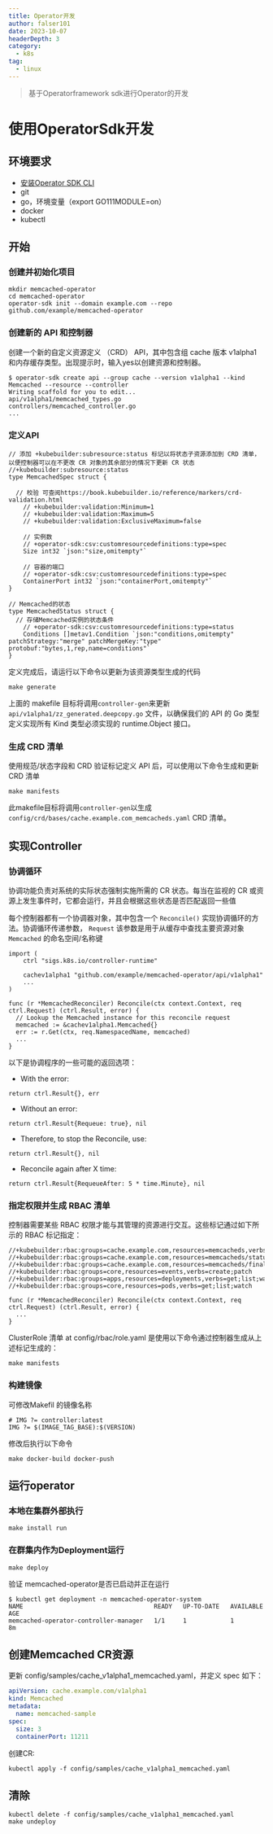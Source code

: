 ```yaml
---
title: Operator开发
author: falser101
date: 2023-10-07
headerDepth: 3
category:
  - k8s
tag:
  - linux
---
```


> 基于Operatorframework sdk进行Operator的开发

# 使用OperatorSdk开发

## 环境要求
- [安装Operator SDK CLI](https://sdk.operatorframework.io/docs/installation/)
- git
- go，环境变量（export GO111MODULE=on）
- docker
- kubectl

## 开始
### 创建并初始化项目
```
mkdir memcached-operator
cd memcached-operator
operator-sdk init --domain example.com --repo github.com/example/memcached-operator
```

### 创建新的 API 和控制器
创建一个新的自定义资源定义 （CRD） API，其中包含组 cache 版本 v1alpha1 和内存缓存类型。出现提示时，输入yes以创建资源和控制器。
```
$ operator-sdk create api --group cache --version v1alpha1 --kind Memcached --resource --controller
Writing scaffold for you to edit...
api/v1alpha1/memcached_types.go
controllers/memcached_controller.go
...
```

### 定义API
```golang
// 添加 +kubebuilder:subresource:status 标记以将状态子资源添加到 CRD 清单，以便控制器可以在不更改 CR 对象的其余部分的情况下更新 CR 状态
//+kubebuilder:subresource:status
type MemcachedSpec struct {

  // 校验 可查阅https://book.kubebuilder.io/reference/markers/crd-validation.html
	// +kubebuilder:validation:Minimum=1
	// +kubebuilder:validation:Maximum=5
	// +kubebuilder:validation:ExclusiveMaximum=false

	// 实例数
	// +operator-sdk:csv:customresourcedefinitions:type=spec
	Size int32 `json:"size,omitempty"`

	// 容器的端口
	// +operator-sdk:csv:customresourcedefinitions:type=spec
	ContainerPort int32 `json:"containerPort,omitempty"`
}

// Memcached的状态
type MemcachedStatus struct {
  // 存储Memcached实例的状态条件
	// +operator-sdk:csv:customresourcedefinitions:type=status
	Conditions []metav1.Condition `json:"conditions,omitempty" patchStrategy:"merge" patchMergeKey:"type" protobuf:"bytes,1,rep,name=conditions"`
}
```

定义完成后，请运行以下命令以更新为该资源类型生成的代码

```
make generate
```
上面的 makefile 目标将调用`controller-gen`来更新 `api/v1alpha1/zz_generated.deepcopy.go` 文件，以确保我们的 API 的 Go 类型定义实现所有 Kind 类型必须实现的 runtime.Object 接口。

### 生成 CRD 清单
使用规范/状态字段和 CRD 验证标记定义 API 后，可以使用以下命令生成和更新 CRD 清单
```
make manifests
```
此makefile目标将调用`controller-gen`以生成`config/crd/bases/cache.example.com_memcacheds.yaml` CRD 清单。

## 实现Controller
### 协调循环
协调功能负责对系统的实际状态强制实施所需的 CR 状态。每当在监视的 CR 或资源上发生事件时，它都会运行，并且会根据这些状态是否匹配返回一些值

每个控制器都有一个协调器对象，其中包含一个 `Reconcile()` 实现协调循环的方法。协调循环传递参数， `Request` 该参数是用于从缓存中查找主要资源对象 `Memcached` 的命名空间/名称键

```
import (
	ctrl "sigs.k8s.io/controller-runtime"

	cachev1alpha1 "github.com/example/memcached-operator/api/v1alpha1"
	...
)

func (r *MemcachedReconciler) Reconcile(ctx context.Context, req ctrl.Request) (ctrl.Result, error) {
  // Lookup the Memcached instance for this reconcile request
  memcached := &cachev1alpha1.Memcached{}
  err := r.Get(ctx, req.NamespacedName, memcached)
  ...
}
```

以下是协调程序的一些可能的返回选项：

- With the error:
```
return ctrl.Result{}, err
```

- Without an error:
```
return ctrl.Result{Requeue: true}, nil
```

- Therefore, to stop the Reconcile, use:
```
return ctrl.Result{}, nil
```

- Reconcile again after X time:
```
return ctrl.Result{RequeueAfter: 5 * time.Minute}, nil
```

### 指定权限并生成 RBAC 清单
控制器需要某些 RBAC 权限才能与其管理的资源进行交互。这些标记通过如下所示的 RBAC 标记指定：
```
//+kubebuilder:rbac:groups=cache.example.com,resources=memcacheds,verbs=get;list;watch;create;update;patch;delete
//+kubebuilder:rbac:groups=cache.example.com,resources=memcacheds/status,verbs=get;update;patch
//+kubebuilder:rbac:groups=cache.example.com,resources=memcacheds/finalizers,verbs=update
//+kubebuilder:rbac:groups=core,resources=events,verbs=create;patch
//+kubebuilder:rbac:groups=apps,resources=deployments,verbs=get;list;watch;create;update;patch;delete
//+kubebuilder:rbac:groups=core,resources=pods,verbs=get;list;watch

func (r *MemcachedReconciler) Reconcile(ctx context.Context, req ctrl.Request) (ctrl.Result, error) {
  ...
}
```

ClusterRole 清单 at config/rbac/role.yaml 是使用以下命令通过控制器生成从上述标记生成的：
```
make manifests
```

### 构建镜像
可修改Makefil 的镜像名称
```
# IMG ?= controller:latest
IMG ?= $(IMAGE_TAG_BASE):$(VERSION)
```

修改后执行以下命令
```
make docker-build docker-push
```

## 运行operator
### 本地在集群外部执行
```
make install run
```

### 在群集内作为Deployment运行
```
make deploy
```

验证 memcached-operator是否已启动并正在运行
```
$ kubectl get deployment -n memcached-operator-system
NAME                                    READY   UP-TO-DATE   AVAILABLE   AGE
memcached-operator-controller-manager   1/1     1            1           8m
```

## 创建Memcached CR资源
更新 config/samples/cache_v1alpha1_memcached.yaml，并定义 spec 如下：
```yaml
apiVersion: cache.example.com/v1alpha1
kind: Memcached
metadata:
  name: memcached-sample
spec:
  size: 3
  containerPort: 11211
```

创建CR:
```shell
kubectl apply -f config/samples/cache_v1alpha1_memcached.yaml
```

## 清除
```shell
kubectl delete -f config/samples/cache_v1alpha1_memcached.yaml
make undeploy
```